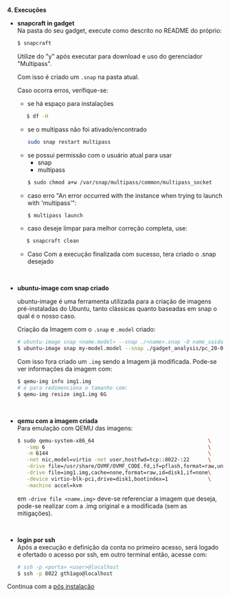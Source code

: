 **4. Execuções**
   * **snapcraft in gadget**\
     Na pasta do seu gadget, execute como descrito no README do próprio:
     ~~~bash
     $ snapcraft 
     ~~~ 
     Utilize do "y" após executar para download e uso do gerenciador "Multipass".
     
     Com isso é criado um `.snap` na pasta atual.

     Caso ocorra erros, verifique-se:
      - se há espaço para instalações 
      ~~~bash 
         $ df -H
      ~~~
      - se o multipass não foi ativado/encontrado
        ~~~bash
        sudo snap restart multipass
        ~~~
      - se possui permissão com o usuário atual para usar
        - snap
        - multipass
        ~~~bash
        $ sudo chmod a+w /var/snap/multipass/common/multipass_socket
        ~~~
      - caso erro "An error occurred with the instance when trying to launch with 'multipass'":
        ~~~bash
        $ multipass launch
        ~~~
      - caso deseje limpar para melhor correção completa, use:
      ~~~bash
         $ snapcraft clean 
      ~~~ 
      - Caso 
      Com a execução finalizada com sucesso, tera criado o .snap desejado
<br/>

   * **ubuntu-image com snap criado**
   
      ubuntu-image é uma ferramenta utilizada para a criação de imagens pré-instaladas do Ubuntu, tanto clássicas quanto baseadas em snap o qual é o nosso caso.
   
      Criação da Imagem com o `.snap` e `.model` criado:
      
      ~~~ bash
      # ubuntu-image snap <name.model> --snap ./<name>.snap -O name_saida.img
      $ ubuntu-image snap my-model.model --snap ./gadget_analysis/pc_20-0.4_amd64.snap --snap lmbench-snap/lmbench-snap_0.1_amd64.snap -i 10G -O img1.img
      ~~~ 
      
      Com isso fora criado um `.img` sendo a Imagem já modificada.
      Pode-se ver informações da imagem com:
      
      ~~~ bash
      $ qemu-img info img1.img
      # e para redimenciona o tamanho com:
      $ qemu-img resize img1.img 6G
      ~~~ 
<br/>

   * **qemu com a imagem criada**\
    Para emulação com QEMU das imagens:
    
      ~~~ bash
      $ sudo qemu-system-x86_64                                     \
         -smp 6                                                     \
         -m 6144                                                    \
         -net nic,model=virtio -net user,hostfwd=tcp::8022-:22      \
         -drive file=/usr/share/OVMF/OVMF_CODE.fd,if=pflash,format=raw,unit=0,readonly=on \
         -drive file=img1.img,cache=none,format=raw,id=disk1,if=none\
         -device virtio-blk-pci,drive=disk1,bootindex=1             \
         -machine accel=kvm 
      ~~~ 
      
      em `-drive file <name.img>` deve-se referenciar a imagem que deseja, pode-se realizar com a .img original e a modificada (sem as mitigações).
<br/>

   * **login por ssh**\
    Após a execução e definição da conta no primeiro acesso, será logado e ofertado o acesso por ssh, em outro terminal então, acesse com:
   
      ~~~bash
      # ssh -p <porta> <user>@localhost
      $ ssh -p 8022 gth1ago@localhost
      ~~~
  
  Continua com a [pós instalação](./posInstall.md)

